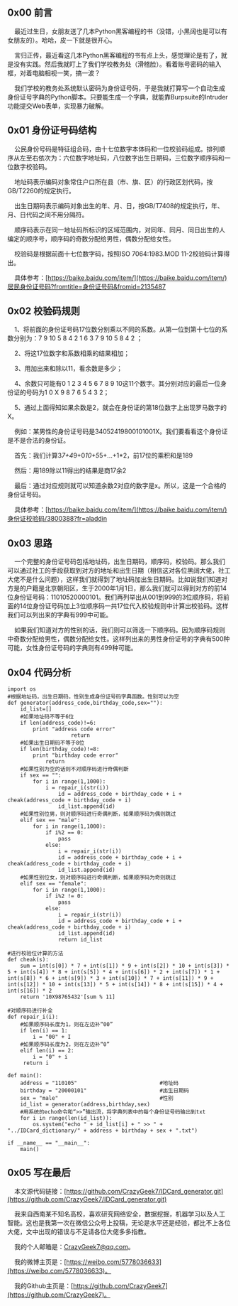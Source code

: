 ## 0x00 前言

    最近过生日，女朋友送了几本Python黑客编程的书（没错，小黑阔也是可以有女朋友的）。哈哈，皮一下就是很开心。

    言归正传，最近看这几本Python黑客编程的书有点上头，感觉理论是有了，就是没有实践。然后我就盯上了我们学校教务处（滑稽脸）。看着账号密码的输入框，对着电脑相视一笑，搞一波？

    我们学校的教务处系统默认密码为身份证号码，于是我就打算写一个自动生成身份证号字典的Python脚本。只要能生成一个字典，就能靠Burpsuite的Intruder功能提交Web表单，实现暴力破解。

## 0x01 身份证号码结构

    公民身份号码是特征组合码，由十七位数字本体码和一位校验码组成。排列顺序从左至右依次为：六位数字地址码，八位数字出生日期码，三位数字顺序码和一位数字校验码。

    地址码表示编码对象常住户口所在县（市、旗、区）的行政区划代码，按GB/T2260的规定执行。

    出生日期码表示编码对象出生的年、月、日，按GB/T7408的规定执行，年、月、日代码之间不用分隔符。

    顺序码表示在同一地址码所标识的区域范围内，对同年、同月、同日出生的人编定的顺序号，顺序码的奇数分配给男性，偶数分配给女性。

    校验码是根据前面十七位数字码，按照ISO 7064:1983.MOD 11-2校验码计算得出。

    具体参考：[https://baike.baidu.com/item/](https://baike.baidu.com/item/)居民身份证号码?fromtitle=身份证号码&fromid=2135487

## 0x02 校验码规则

    1、将前面的身份证号码17位数分别乘以不同的系数。从第一位到第十七位的系数分别为：7 9 10 5 8 4 2 1 6 3 7 9 10 5 8 4 2 ；

    2、将这17位数字和系数相乘的结果相加；

    3、用加出来和除以11，看余数是多少；

    4、余数只可能有0 1 2 3 4 5 6 7 8 9 10这11个数字。其分别对应的最后一位身份证的号码为1 0 X 9 8 7 6 5 4 3 2；

    5、通过上面得知如果余数是2，就会在身份证的第18位数字上出现罗马数字的X。

    例如：某男性的身份证号码是34052419800101001X。我们要看看这个身份证是不是合法的身份证。

    首先：我们计算3*7+4*9+0*10+5*5+...+1*2，前17位的乘积和是189

    然后：用189除以11得出的结果是商17余2

    最后：通过对应规则就可以知道余数2对应的数字是x。所以，这是一个合格的身份证号码。

    具体参考：[https://baike.baidu.com/item/](https://baike.baidu.com/item/)身份证校验码/3800388?fr=aladdin

## 0x03 思路

    一个完整的身份证号码包括地址码，出生日期码，顺序码，校验码。那么我们可以通过社工的手段获取到对方的地址和出生日期（相信这对各位黑阔大佬，社工大佬不是什么问题），这样我们就得到了地址码加出生日期码。比如说我们知道对方是的户籍是北京朝阳区，生于2000年1月1日，那么我们就可以得到对方的前14位身份证号码：11010520000101。我们再列举出从001到999的3位顺序码，将前面的14位身份证号码加上3位顺序码一共17位代入校验规则中计算出校验码。这样我们可以列出来的字典有999中可能。

    如果我们知道对方的性别的话，我们则可以筛选一下顺序码。因为顺序码规则中奇数分配给男性，偶数分配给女性。这样列出来的男性身份证号的字典有500种可能，女性身份证号码的字典则有499种可能。

## 0x04 代码分析

```
import os
#根据地址码，出生日期码，性别生成身份证号码字典函数。性别可以为空
def generator(address_code,birthday_code,sex=""):
    id_list=[]
    #如果地址码不等于6位
    if len(address_code)!=6:
        print "address code error"
                    return
    #如果出生日期码不等于8位
    if len(birthday_code)!=8:
        print "birthday code error"
            return
    #如果性别为空的话则不对顺序码进行奇偶判断
    if sex == "":
        for i in range(1,1000):
            i = repair_i(str(i))
                id = address_code + birthday_code + i + cheak(address_code + birthday_code + i)
                id_list.append(id)
    #如果性别位男，则对顺序码进行奇偶判断，如果顺序码为偶则跳过
    elif sex == "male":
        for i in range(1,1000):
            if i%2 == 0:
                pass            
            else:
                i = repair_i(str(i))
                id = address_code + birthday_code + i + cheak(address_code + birthday_code + i)
                id_list.append(id)
    #如果性别位女，则对顺序码进行奇偶判断，如果顺序码为奇则跳过
    elif sex == "female":
        for i in range(1,1000):
            if i%2 != 0:
                pass
            else:
                i = repair_i(str(i))
                id = address_code + birthday_code + i + cheak(address_code + birthday_code + i)
                id_list.append(id)
                return id_list

#进行校验位计算的方法
def cheak(s):
    sum = int(s[0]) * 7 + int(s[1]) * 9 + int(s[2]) * 10 + int(s[3]) * 5 + int(s[4]) * 8 + int(s[5]) * 4 + int(s[6]) * 2 + int(s[7]) * 1 + int(s[8]) * 6 + int(s[9]) * 3 + int(s[10]) * 7 + int(s[11]) * 9 + int(s[12]) * 10 + int(s[13]) * 5 + int(s[14]) * 8 + int(s[15]) * 4 + int(s[16]) * 2
    return '10X98765432'[sum % 11]

#对顺序码进行补全
def repair_i(i):
    #如果顺序码长度为1，则在左边补“00”
    if len(i) == 1:
        i = "00" + I
    #如果顺序码长度为2，则在左边补“0”
    elif len(i) == 2:
        i = "0" + i
     return i

def main():
    address = "110105"                          #地址码
    birthday = "20000101"                       #出生日期码
    sex = "male"                                #性别
    id_list = generator(address,birthday,sex)
    #用系统的echo命令和“>>”输出流，将字典列表中的每个身份证号码输出到txt
    for i in range(len(id_list)):
        os.system("echo " + id_list[i] + " >> " + "../IDCard_dictionary/" + address + birthday + sex + ".txt")

if __name__ == "__main__":
    main()
```

## 0x05 写在最后

    本文源代码链接：[https://github.com/CrazyGeek7/IDCard_generator.git](https://github.com/CrazyGeek7/IDCard_generator.git)

    我来自西南某不知名高校，喜欢研究网络安全，数据挖掘，机器学习以及人工智能。这也是我第一次在微信公众号上投稿，无论是水平还是经验，都比不上各位大佬，文中出现的错误与不足请各位大佬多多指教。

    我的个人邮箱是：CrazyGeek7@qq.com。

    我的微博主页是：[https://weibo.com/5778036633](https://weibo.com/5778036633)。

    我的Github主页是：[https://github.com/CrazyGeek7](https://github.com/CrazyGeek7)。

